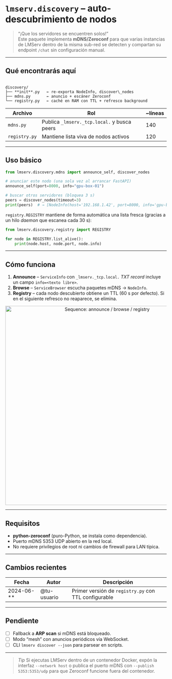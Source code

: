 
# `lmserv.discovery` – auto-descubrimiento de nodos

> “¡Que los servidores se encuentren solos!”  
> Este paquete implementa **mDNS/Zeroconf** para que varias instancias
> de LMServ dentro de la misma sub-red se detecten y compartan su
> endpoint `/chat` sin configuración manual.

---

## Qué encontrarás aquí

```

discovery/
├── **init**.py   ← re-exporta NodeInfo, discover\_nodes
├── mdns.py       ← anuncio + escáner Zeroconf
└── registry.py   ← caché en RAM con TTL + refresco background

````

| Archivo | Rol | ~líneas |
|---------|-----|---------|
| `mdns.py` | Publica `_lmserv._tcp.local.` y busca peers | 140 |
| `registry.py` | Mantiene lista viva de nodos activos | 120 |

---

## Uso básico

```python
from lmserv.discovery.mdns import announce_self, discover_nodes

# anunciar este nodo (una sola vez al arrancar FastAPI)
announce_self(port=8000, info="gpu-box-01")

# buscar otros servidores (bloquea 3 s)
peers = discover_nodes(timeout=3)
print(peers)  # → [NodeInfo(host='192.168.1.42', port=8000, info='gpu-box-02')]
````

`registry.REGISTRY` mantiene de forma automática una lista fresca
(gracias a un hilo *daemon* que escanea cada 30 s):

```python
from lmserv.discovery.registry import REGISTRY

for node in REGISTRY.list_alive():
    print(node.host, node.port, node.info)
```

---

## Cómo funciona

1. **Announce** – `ServiceInfo` con `_lmserv._tcp.local.`
   *TXT record* incluye un campo `info=<texto libre>`.
2. **Browse** – `ServiceBrowser` escucha paquetes mDNS → `NodeInfo`.
3. **Registry** – cada nodo descubierto obtiene un TTL (60 s por defecto).
   Si en el siguiente refresco no reaparece, se elimina.

<p align="center">
  <img src="../docs/discovery-seq.svg" width="620" alt="Sequence: announce / browse / registry" />
</p>

---

## Requisitos

* **python-zeroconf** (puro-Python, se instala como dependencia).
* Puerto mDNS 5353 UDP abierto en la red local.
* No requiere privilegios de root ni cambios de firewall para LAN típica.

---

## Cambios recientes

| Fecha        | Autor       | Descripción                                          |
| ------------ | ----------- | ---------------------------------------------------- |
| 2024-06-\*\* | @tu-usuario | Primer versión de `registry.py` con TTL configurable |

---

## Pendiente

* [ ] Fallback a **ARP scan** si mDNS está bloqueado.
* [ ] Modo “mesh” con anuncios periódicos vía WebSocket.
* [ ] CLI `lmserv discover --json` para parsear en scripts.

---

> *Tip*
> Si ejecutas LMServ dentro de un contenedor Docker, expón la interfaz
> `--network host` o publica el puerto mDNS con `--publish 5353:5353/udp`
> para que Zeroconf funcione fuera del contenedor.

